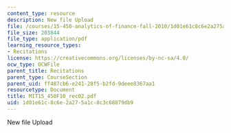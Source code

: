 ```yaml
---
content_type: resource
description: New file Upload
file: /courses/15-450-analytics-of-finance-fall-2010/1d01e61c8c6e2a275a1c8c3c68879db9_MIT15_450F10_rec02.pdf
file_size: 203844
file_type: application/pdf
learning_resource_types:
- Recitations
license: https://creativecommons.org/licenses/by-nc-sa/4.0/
ocw_type: OCWFile
parent_title: Recitations
parent_type: CourseSection
parent_uid: ff487cb6-e241-28f5-b2fd-9deee8367aa1
resourcetype: Document
title: MIT15_450F10_rec02.pdf
uid: 1d01e61c-8c6e-2a27-5a1c-8c3c68879db9
---
```

New file Upload